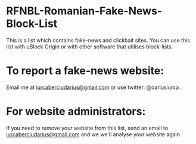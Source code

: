 # RFNBL-Romanian-Fake-News-Block-List
This is a list which contains fake-news and clickbait sites.
You can use this list with uBlock Origin or with other software that utilises block-lists.

# To report a fake-news website:
Email me at iurcaberciudarius@gmail.com or use twitter: @dariusiurca .

# For website administrators:
If you need to remove your website from this list, send an email to iurcaberciudarius@gmail.com and we we'll analyse your website again.

